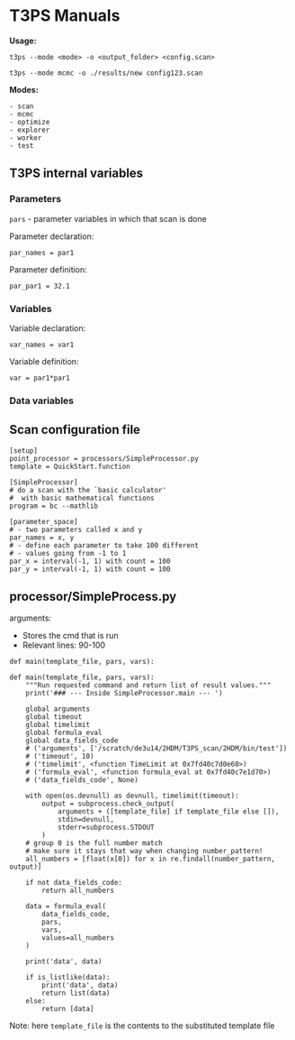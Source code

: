 # T3PS Manuals

**Usage:**

~~~~
t3ps --mode <mode> -o <output_folder> <config.scan>
~~~~

~~~~
t3ps --mode mcmc -o ./results/new config123.scan
~~~~

**Modes:**

~~~~
- scan
- mcmc
- optimize
- explorer
- worker
- test
~~~~

## T3PS internal variables

### Parameters

`pars` - parameter variables in which that scan is done

Parameter declaration:

`par_names = par1`

Parameter definition:

`par_par1 = 32.1`

### Variables

Variable declaration:

`var_names = var1`

Variable definition:

`var = par1*par1`

### Data variables


## Scan configuration file


~~~~
[setup]
point_processor = processors/SimpleProcessor.py
template = QuickStart.function

[SimpleProcessor]
# do a scan with the `basic calculator' 
#  with basic mathematical functions
program = bc --mathlib

[parameter_space]
# - two parameters called x and y
par_names = x, y
# - define each parameter to take 100 different 
# - values going from -1 to 1
par_x = interval(-1, 1) with count = 100
par_y = interval(-1, 1) with count = 100
~~~~

## processor/SimpleProcess.py

arguments:
* Stores the cmd that is run
* Relevant lines: 90-100

~~~~
def main(template_file, pars, vars):
~~~~


~~~~
def main(template_file, pars, vars):
    """Run requested command and return list of result values."""
    print('### --- Inside SimpleProcessor.main --- ')

    global arguments
    global timeout
    global timelimit
    global formula_eval
    global data_fields_code
    # ('arguments', ['/scratch/de3u14/2HDM/T3PS_scan/2HDM/bin/test'])
    # ('timeout', 10)
    # ('timelimit', <function TimeLimit at 0x7fd40c7d0e60>)
    # ('formula_eval', <function formula_eval at 0x7fd40c7e1d70>)
    # ('data_fields_code', None)

    with open(os.devnull) as devnull, timelimit(timeout):
        output = subprocess.check_output(
            arguments + ([template_file] if template_file else []),
            stdin=devnull,
            stderr=subprocess.STDOUT
        )
    # group 0 is the full number match
    # make sure it stays that way when changing number_pattern!
    all_numbers = [float(x[0]) for x in re.findall(number_pattern, output)]

    if not data_fields_code:
        return all_numbers

    data = formula_eval(
        data_fields_code,
        pars,
        vars,
        values=all_numbers
    )

    print('data', data)

    if is_listlike(data):
        print('data', data)
        return list(data)
    else:
        return [data]
~~~~

Note: here `template_file` is the contents to the substituted template file
